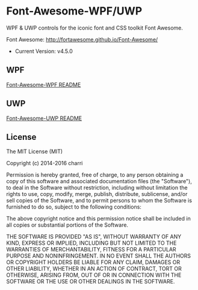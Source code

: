 # Font-Awesome-WPF/UWP

WPF & UWP controls for the iconic font and CSS toolkit Font Awesome.

Font Awesome: http://fortawesome.github.io/Font-Awesome/
- Current Version: v4.5.0

## WPF

[Font-Awesome-WPF README](README-WPF.md)

## UWP

[Font-Awesome-UWP README](README-UWP.md)


## License

The MIT License (MIT)

Copyright (c) 2014-2016 charri

Permission is hereby granted, free of charge, to any person obtaining a copy
of this software and associated documentation files (the "Software"), to deal
in the Software without restriction, including without limitation the rights
to use, copy, modify, merge, publish, distribute, sublicense, and/or sell
copies of the Software, and to permit persons to whom the Software is
furnished to do so, subject to the following conditions:

The above copyright notice and this permission notice shall be included in all
copies or substantial portions of the Software.

THE SOFTWARE IS PROVIDED "AS IS", WITHOUT WARRANTY OF ANY KIND, EXPRESS OR
IMPLIED, INCLUDING BUT NOT LIMITED TO THE WARRANTIES OF MERCHANTABILITY,
FITNESS FOR A PARTICULAR PURPOSE AND NONINFRINGEMENT. IN NO EVENT SHALL THE
AUTHORS OR COPYRIGHT HOLDERS BE LIABLE FOR ANY CLAIM, DAMAGES OR OTHER
LIABILITY, WHETHER IN AN ACTION OF CONTRACT, TORT OR OTHERWISE, ARISING FROM,
OUT OF OR IN CONNECTION WITH THE SOFTWARE OR THE USE OR OTHER DEALINGS IN THE
SOFTWARE.


